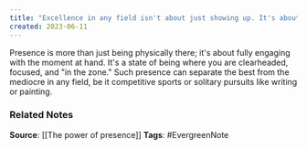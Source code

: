 ```yaml
---
title: "Excellence in any field isn't about just showing up. It's about being fully present, immersing ourselves in each moment like a diver exploring the ocean's depths"
created: 2023-06-11
---
```


Presence is more than just being physically there; it's about fully engaging with the moment at hand. It's a state of being where you are clearheaded, focused, and "in the zone." Such presence can separate the best from the mediocre in any field, be it competitive sports or solitary pursuits like writing or painting.

### Related Notes
**Source**: [[The power of presence]]
**Tags**: #EvergreenNote

